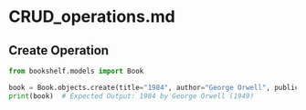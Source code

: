 # CRUD_operations.md

## Create Operation
```python
from bookshelf.models import Book

book = Book.objects.create(title="1984", author="George Orwell", publication_year=1949)
print(book)  # Expected Output: 1984 by George Orwell (1949)
